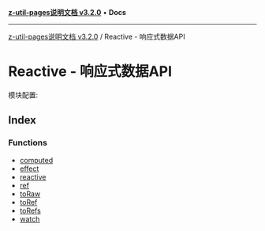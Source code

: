[**z-util-pages说明文档 v3.2.0**](../../README.md) • **Docs**

***

[z-util-pages说明文档 v3.2.0](../../globals.md) / Reactive - 响应式数据API

# Reactive - 响应式数据API

模块配置:

## Index

### Functions

- [computed](functions/computed.md)
- [effect](functions/effect.md)
- [reactive](functions/reactive.md)
- [ref](functions/ref.md)
- [toRaw](functions/toRaw.md)
- [toRef](functions/toRef.md)
- [toRefs](functions/toRefs.md)
- [watch](functions/watch.md)
